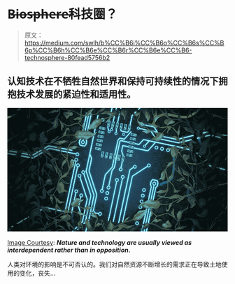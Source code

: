 # B̶i̶o̶s̶p̶h̶e̶r̶e̶科技圈？

> 原文：<https://medium.com/swlh/b%CC%B6i%CC%B6o%CC%B6s%CC%B6p%CC%B6h%CC%B6e%CC%B6r%CC%B6e%CC%B6-technosphere-80fead5756b2>

## 认知技术在不牺牲自然世界和保持可持续性的情况下拥抱技术发展的紧迫性和适用性。

![](img/0676046b46811423cdd69c5d7ade41de.png)

[Image Courtesy](https://grist.files.wordpress.com/2015/10/suzanneillomerged.jpg?w=1024&h=576&crop=1): ***Nature and technology are usually viewed as interdependent rather than in opposition.***

人类对环境的影响是不可否认的。我们对自然资源不断增长的需求正在导致土地使用的变化，丧失…
